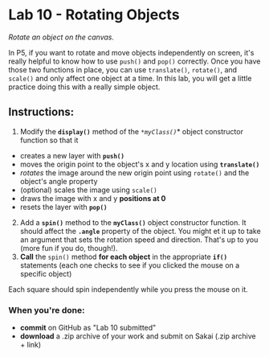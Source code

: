 # Lab 10 - Rotating Objects

*Rotate an object on the canvas.*

In P5, if you want to rotate and move objects independently on screen, it's really helpful to know how to use ```push()``` and ```pop()``` correctly. Once you have those two functions in place, you can use ```translate()```, ```rotate()```, and ```scale()``` and only affect one object at a time. In this lab, you will get a little practice doing this with a really simple object.

## Instructions:

1. Modify the **```display()```** method of the *```*myClass()```** object constructor function so that it
* creates a new layer with **```push()```**
* moves the origin point to the object's x and y location using **```translate()```**
* _rotates_ the image around the new origin point using ```rotate()``` and the object's angle property
* (optional) scales the image using ```scale()```
* draws the image with x and y **positions at 0**
* resets the layer with **```pop()```**
2. Add a **```spin()```** method to the **```myClass()```** object constructor function. It should affect the **```.angle```** property of the object. You might et it up to take an argument that sets the rotation speed and direction. That's up to you (more fun if you do, though!).
3. **Call** the ```spin()``` method **for each object** in the appropriate **```if()```** statements (each one checks to see if you clicked the mouse on a specific object)

Each square should spin independently while you press the mouse on it.

### When you're done:

* **commit** on GitHub as "Lab 10 submitted"
* **download** a .zip archive of your work and submit on Sakai (.zip archive + link)
  
  